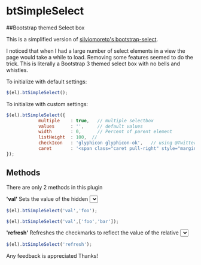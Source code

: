 btSimpleSelect
==============

##Bootstrap themed Select box

This is a simplified version of [silviomoreto's bootstrap-select](http://silviomoreto.github.io/bootstrap-select/).

I noticed that when I had a large number of select elements in a view the page would take a while to load.  Removing some features seemed to do the trick.
This is literally a Bootstrap 3 themed select box with no bells and whistles.

To initialize with default settings:
```javascript
$(el).btSimpleSelect();
```

To initialize with custom settings:
```js
$(el).btSimpleSelect({
			multiple 	: true,   // multiple selectbox
			values 		: '',     // default values
			width 		: 0,      // Percent of parent element
			listHeight	: 100,  //
			checkIcon	: 'glyphicon glyphicon-ok',   // using @Twitter Bootstrap's glyphicon library
			caret		: '<span class="caret pull-right" style="margin-top: 7px;"></span>' // default caret for button
});
```

## Methods

There are only 2 methods in this plugin

**'val'**
Sets the value of the hidden <select> element.
```js
$(el).btSimpleSelect('val','foo');

$(el).btSimpleSelect('val',['foo','bar']);
```
**'refresh'**
Refreshes the checkmarks to reflect the value of the relative <select> item.
```js
$(el).btSimpleSelect('refresh');
```


Any feedback is appreciated 
Thanks!

